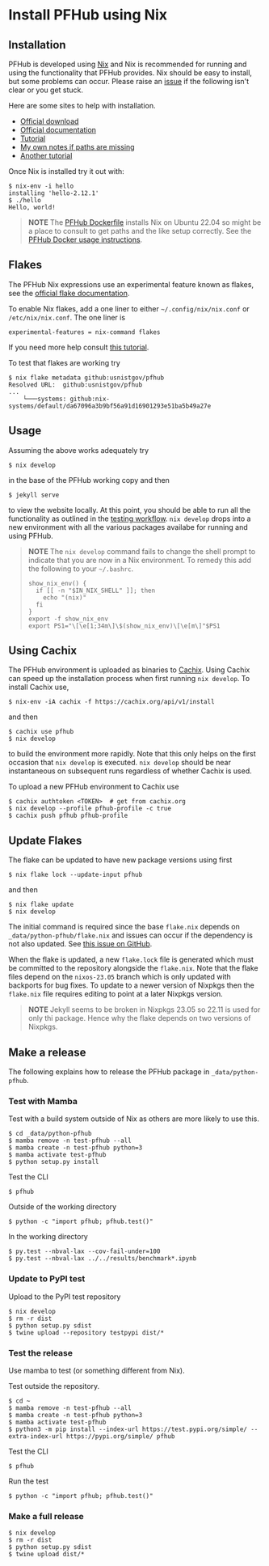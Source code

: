 # Install PFHub using Nix

## Installation

PFHub is developed using [Nix](https://nixos.org/) and Nix is
recommended for running and using the functionality that PFHub
provides. Nix should be easy to install, but some problems can
occur. Please raise an
[issue](https://github.com/wd15/pfhub/issues/new?assignees=&labels=&projects=&template=blank.md)
if the following isn't clear or you get stuck.

Here are some sites to help with installation.

 - [Official download](https://nixos.org/download.html)
 - [Official documentation](https://nix.dev/tutorials/install-nix)
 - [Tutorial](https://nix-tutorial.gitlabpages.inria.fr/nix-tutorial/installation.html)
 - [My own notes if paths are
   missing](https://github.com/wd15/nixes/blob/master/NIX-NOTES.md)
 - [Another tutorial](https://gricad.github.io/calcul/nix/tuto/2017/07/04/nix-tutorial.html#install-nix-single-user-mode)

Once Nix is installed try it out with:

    $ nix-env -i hello
    installing 'hello-2.12.1'
    $ ./hello
    Hello, world!


> **NOTE**
> The [PFHub Dockerfile](./Dockerfile) installs Nix on Ubuntu
> 22.04 so might be a place to consult to get paths and the like setup correctly.
> See the [PFHub Docker usage instructions](./DOCKER.md).


## Flakes

The PFHub Nix expressions use an experimental feature known as flakes,
see the [official flake documentation](https://nixos.wiki/wiki/Flakes).

To enable Nix flakes, add a one liner to either
`~/.config/nix/nix.conf` or `/etc/nix/nix.conf`. The one liner is

```
experimental-features = nix-command flakes
```

If you need more help consult [this
tutorial](https://www.tweag.io/blog/2020-05-25-flakes/).

To test that flakes are working try

    $ nix flake metadata github:usnistgov/pfhub
    Resolved URL:  github:usnistgov/pfhub
    ...
        └───systems: github:nix-systems/default/da67096a3b9bf56a91d16901293e51ba5b49a27e

## Usage

Assuming the above works adequately try

    $ nix develop

in the base of the PFHub working copy and then

    $ jekyll serve

to view the website locally.  At this point, you should be able to run
all the functionality as outlined in the [testing
workflow](.github/workflows/test-jekyll.yml).
`nix develop` drops into a new environment with all the various
packages availabe for running and using PFHub.

> **NOTE**
> The `nix develop` command fails to change the shell prompt to indicate
> that you are now in a Nix environment. To remedy this add the following
> to your `~/.bashrc`.
>
> ```
> show_nix_env() {
>   if [[ -n "$IN_NIX_SHELL" ]]; then
>     echo "(nix)"
>   fi
> }
> export -f show_nix_env
> export PS1="\[\e[1;34m\]\$(show_nix_env)\[\e[m\]"$PS1
> ```

## Using Cachix

The PFHub environment is uploaded as binaries to
[Cachix](https://www.cachix.org/). Using Cachix can speed up the
installation process when first running `nix develop`. To install
Cachix use,

    $ nix-env -iA cachix -f https://cachix.org/api/v1/install

and then

    $ cachix use pfhub
    $ nix develop

to build the environment more rapidly. Note that this only helps on
the first occasion that `nix develop` is executed. `nix develop`
should be near instantaneous on subsequent runs regardless of whether
Cachix is used.

To upload a new PFHub environment to Cachix use

    $ cachix authtoken <TOKEN>  # get from cachix.org
    $ nix develop --profile pfhub-profile -c true
    $ cachix push pfhub pfhub-profile

## Update Flakes

The flake can be updated to have new package versions using first

    $ nix flake lock --update-input pfhub

and then

    $ nix flake update
    $ nix develop

The initial command is required since the base `flake.nix` depends on
`_data/python-pfhub/flake.nix` and issues can occur if the dependency
is not also updated. See [this issue on
GitHub](https://github.com/NixOS/nix/issues/3978#issuecomment-1585001299).

When the flake is updated, a new `flake.lock` file is generated which
must be committed to the repository alongside the `flake.nix`. Note
that the flake files depend on the `nixos-23.05` branch which is only
updated with backports for bug fixes. To update to a newer version of
Nixpkgs then the `flake.nix` file requires editing to point at a later
Nixpkgs version.

> **NOTE**
> Jekyll seems to be broken in Nixpkgs 23.05 so 22.11 is used for only
> thi package. Hence why the flake depends on two versions of Nixpkgs.

## Make a release

The following explains how to release the PFHub package in
`_data/python-pfhub`.

### Test with Mamba

Test with a build system outside of Nix as others are more likely to
use this.

    $ cd _data/python-pfhub
    $ mamba remove -n test-pfhub --all
    $ mamba create -n test-pfhub python=3
    $ mamba activate test-pfhub
    $ python setup.py install

Test the CLI

    $ pfhub

Outside of the working directory

    $ python -c "import pfhub; pfhub.test()"

In the working directory

    $ py.test --nbval-lax --cov-fail-under=100
    $ py.test --nbval-lax ../../results/benchmark*.ipynb

### Update to PyPI test

Upload to the PyPI test repository

    $ nix develop
    $ rm -r dist
    $ python setup.py sdist
    $ twine upload --repository testpypi dist/*

### Test the release

Use mamba to test (or something different from Nix).

Test outside the repository.

    $ cd ~
    $ mamba remove -n test-pfhub --all
    $ mamba create -n test-pfhub python=3
    $ mamba activate test-pfhub
    $ python3 -m pip install --index-url https://test.pypi.org/simple/ --extra-index-url https://pypi.org/simple/ pfhub

Test the CLI

    $ pfhub

Run the test

    $ python -c "import pfhub; pfhub.test()"

### Make a full release

    $ nix develop
    $ rm -r dist
    $ python setup.py sdist
    $ twine upload dist/*
